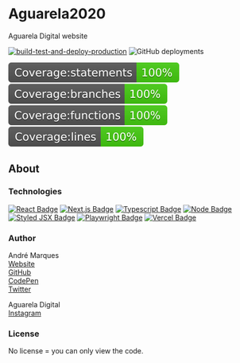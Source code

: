 # Aguarela2020  

Aguarela Digital website

[![build-test-and-deploy-production](https://github.com/AndreMarquesDev/Aguarela2020/actions/workflows/build-test-and-deploy-production.yml/badge.svg)](https://github.com/AndreMarquesDev/Aguarela2020/actions/workflows/build-test-and-deploy-production.yml)
![GitHub deployments](https://img.shields.io/github/deployments/AndreMarquesDev/Aguarela2020/production?label=vercel&logo=vercel&logoColor=white)

![Coverage statements](src/utils/jest/coverageBadges/badge-statements.svg)
![Coverage branches](src/utils/jest/coverageBadges/badge-branches.svg)
![Coverage functions](src/utils/jest/coverageBadges/badge-functions.svg)
![Coverage lines](src/utils/jest/coverageBadges/badge-lines.svg)

## About

### Technologies

<a href="https://reactjs.org" target="_blank">![React Badge](https://img.shields.io/badge/React_v18-20232A?style=for-the-badge&logo=react&logoColor=61DAFB)</a>
<a href="https://nextjs.org/" target="_blank">![Next.js Badge](https://img.shields.io/badge/Next.js_v12-000000?style=for-the-badge&logo=nextdotjs&logoColor=white)</a>
<a href="https://www.typescriptlang.org/" target="_blank">![Typescript Badge](https://img.shields.io/badge/TypeScript_v5-007ACC?style=for-the-badge&logo=typescript&logoColor=white)</a>
<a href="https://nodejs.org/" target="_blank">![Node Badge](https://img.shields.io/badge/Node_v18-339933?style=for-the-badge&logo=nodedotjs&logoColor=white)</a>
<a href="https://github.com/vercel/styled-jsx" target="_blank">![Styled JSX Badge](https://img.shields.io/badge/Styled_JSX-DB7093?style=for-the-badge&logo=styled-components&logoColor=white)</a>
<a href="https://playwright.dev/" target="_blank">![Playwright Badge](https://img.shields.io/badge/Playwright-45ba4b?style=for-the-badge&logo=Playwright&logoColor=white)</a>
<a href="https://vercel.com/" target="_blank">![Vercel Badge](https://img.shields.io/badge/vercel-%23000000.svg?style=for-the-badge&logo=vercel&logoColor=white)</a>

### Author

André Marques  
[Website](https://andremarquesdev.com)  
[GitHub](https://github.com/AndreMarquesDev)  
[CodePen](https://codepen.io/AndreMarquesDev)  
[Twitter](https://twitter.com/axxyJS)  

Aguarela Digital  
[Instagram](https://www.instagram.com/aguareladigital)  

### License

No license = you can only view the code.
